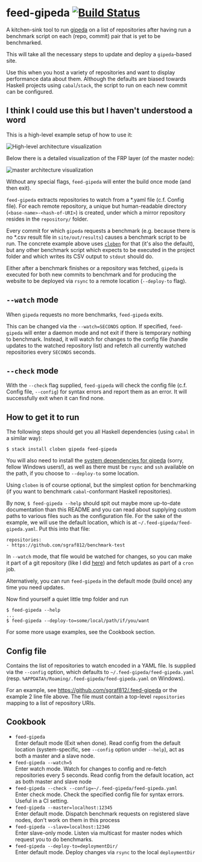 # feed-gipeda [![Build Status](https://travis-ci.org/sgraf812/feed-gipeda.svg?branch=master)](https://travis-ci.org/sgraf812/feed-gipeda)

A kitchen-sink tool to run [gipeda](https://hackage.haskell.org/package/gipeda) on a list of repositories after having run a benchmark script on each (repo, commit) pair that is yet to be benchmarked.

This will take all the necessary steps to update and deploy a `gipeda`-based site.

Use this when you host a variety of repositories and want to display performance data about them. Although the defaults are biased towards Haskell projects using `cabal`/`stack`, the script to run on each new commit can be configured.

## I think I could use this but I haven't understood a word

This is a high-level example setup of how to use it:

![High-level architecture visualization](https://cdn.rawgit.com/sgraf812/feed-gipeda/master/docs/images/feed-gipeda.svg)

Below there is a detailed visualization of the FRP layer (of the master node):

![master architecture visualization](https://cdn.rawgit.com/sgraf812/feed-gipeda/master/docs/images/master.svg)

Without any special flags, `feed-gipeda` will enter the build once mode (and then exit).

`feed-gipeda` extracts repositories to watch from a \*.yaml file (c.f. Config file). For each remote repository, a unique but human-readable directory (`<base-name>-<hash-of-URI>`) is created, under which a mirror repository resides in the `repository/` folder.

Every commit for which `gipeda` requests a benchmark (e.g. because there is no \*.csv result file in `site/out/results`) causes a benchmark script to be run. The concrete example above uses [`cloben`](https://github.com/sgraf812/cloben) for that (it's also the default), but any other benchmark script which expects to be executed in the project folder and which writes its CSV output to `stdout` should do.

Either after a benchmark finishes or a repository was fetched, `gipeda` is executed for both new commits to benchmark and for producing the website to be deployed via `rsync` to a remote location (`--deploy-to` flag).

## `--watch` mode

When `gipeda` requests no more benchmarks, `feed-gipeda` exits.

This can be changed
via the `--watch=SECONDS` option. If specified, `feed-gipeda` will enter a daemon mode
and not exit if there is temporary nothing to benchmark. Instead, it will watch for
changes to the config file (handle updates to the watched repository list) and refetch
all currently watched repositories every `SECONDS` seconds.

## `--check` mode

With the `--check` flag supplied, `feed-gipeda` will check the config file
(c.f. Config file, `--config`) for syntax errors and report them as an error.
It will successfully exit when it can find none.

## How to get it to run

The following steps should get you all Haskell dependencies (using `cabal` in a similar way):

```
$ stack install cloben gipeda feed-gipeda
```

You will also need to install the [system dependencies for gipeda](https://github.com/nomeata/gipeda#setting-it-up) (sorry, fellow Windows users!), as well as there must be `rsync` and `ssh` available on the path, if
you choose to `--deploy-to` some location.

Using `cloben` is of course optional, but the simplest option for benchmarking (if you want to benchmark `cabal`-conformant Haskell repositories).

By now, `$ feed-gipeda --help` should spit out maybe more up-to-date documentation than this README and you can read about supplying custom paths to various files such as the configuration file. For the sake of the example, we will use the default location, which is at `~/.feed-gipeda/feed-gipeda.yaml`. Put this into that file:

```
repositories:
- https://github.com/sgraf812/benchmark-test
```

In `--watch` mode, that file would be watched for changes, so you can make it part of a git repository (like I did [here](https://github.com/sgraf812/.feed-gipeda)) and fetch updates as part of a `cron` job.

Alternatively, you can run `feed-gipeda` in the default mode (build once) any time you need updates.

Now find yourself a quiet little tmp folder and run
```
$ feed-gipeda --help
...
$ feed-gipeda --deploy-to=some/local/path/if/you/want
```

For some more usage examples, see the Cookbook section.

## Config file

Contains the list of repositories to watch encoded in a YAML file. Is supplied via the `--config` option, which defaults to `~/.feed-gipeda/feed-gipeda.yaml` (resp. `%APPDATA%/Roaming/.feed-gipeda/feed-gipeda.yaml` on Windows).

For an example, see <https://github.com/sgraf812/.feed-gipeda> or the example 2 line file above.
The file must contain a top-level `repositories` mapping to a list of repository URIs.

## Cookbook

- `feed-gipeda`  
Enter default mode (Exit when done). Read config from the default location (system-specific, see `--config` option under `--help`), act as both a master and a slave node.
- `feed-gipeda --watch=5`  
Enter watch mode. Watch for changes to config and re-fetch repositories every 5 seconds. Read config from the default location, act as both master and slave node
- `feed-gipeda --check --config=~/.feed-gipeda/feed-gipeda.yaml`  
Enter check mode. Check the specified config file for syntax errors. Useful in a CI setting.
- `feed-gipeda --master=localhost:12345`  
Enter default mode. Dispatch benchmark requests on registered slave nodes, don't work on them in this process
- `feed-gipeda --slave=localhost:12346`  
Enter slave-only mode. Listen via multicast for master nodes which request you to do benchmarks.
- `feed-gipeda --deploy-to=deploymentDir/`  
Enter default mode. Deploy changes via `rsync` to the local `deploymentDir`
